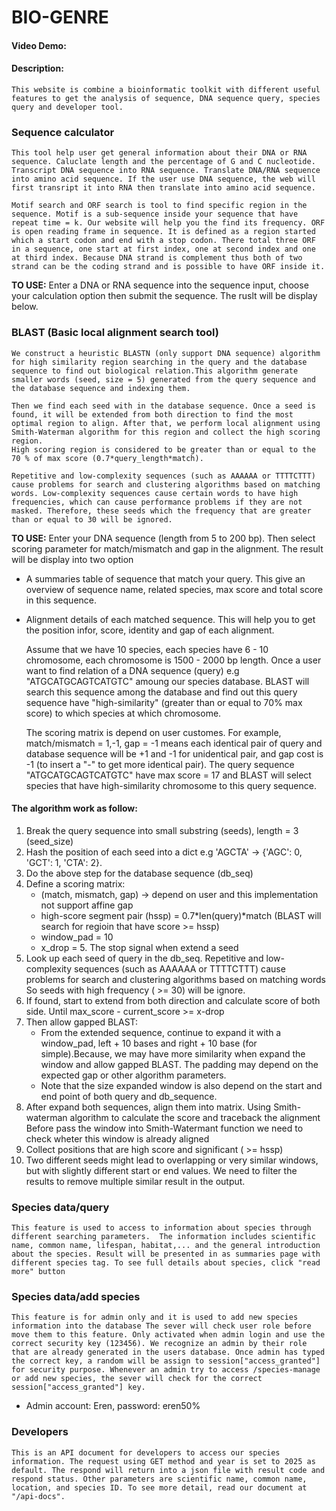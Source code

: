# BIO-GENRE
#### Video Demo:  <URL HERE>
#### Description:
    This website is combine a bioinformatic toolkit with different useful features to get the analysis of sequence, DNA sequence query, species query and developer tool.

### Sequence calculator
    This tool help user get general information about their DNA or RNA sequence. Caluclate length and the percentage of G and C nucleotide. Transcript DNA sequence into RNA sequence. Translate DNA/RNA sequence into amino acid sequence. If the user use DNA sequence, the web will first transript it into RNA then translate into amino acid sequence.

    Motif search and ORF search is tool to find specific region in the sequence. Motif is a sub-sequence inside your sequence that have repeat time = k. Our website will help you the find its frequency. ORF is open reading frame in sequence. It is defined as a region started which a start codon and end with a stop codon. There total three ORF in a sequence, one start at first index, one at second index and one at third index. Because DNA strand is complement thus both of two strand can be the coding strand and is possible to have ORF inside it.
**TO USE:**
Enter a DNA or RNA sequence into the sequence input, choose your calculation option then submit the sequence. The ruslt will be display below.

### BLAST (Basic local alignment search tool)
    We construct a heuristic BLASTN (only support DNA sequence) algorithm for high similarity region searching in the query and the database sequence to find out biological relation.This algorithm generate smaller words (seed, size = 5) generated from the query sequence and the database sequence and indexing them.

    Then we find each seed with in the database sequence. Once a seed is found, it will be extended from both direction to find the most optimal region to align. After that, we perform local alignment using Smith-Waterman algorithm for this region and collect the high scoring region.
    High scoring region is considered to be greater than or equal to the 70 % of max score (0.7*query_length*match).

    Repetitive and low-complexity sequences (such as AAAAAA or TTTTCTTT) cause problems for search and clustering algorithms based on matching words. Low-complexity sequences cause certain words to have high frequencies, which can cause performance problems if they are not masked. Therefore, these seeds which the frequency that are greater than or equal to 30 will be ignored.

**TO USE:**
 Enter your DNA sequence (length from 5 to 200 bp). Then select scoring parameter for match/mismatch and gap in the alignment. The result will be display into two option
* A summaries table of sequence that match your query. This give an overview of sequence name, related species, max score and total score in this sequence.
* Alignment details of each matched sequence. This will help you to get the position infor, score, identity and gap of each alignment.

  Assume that we have 10 species, each species have 6 - 10 chromosome, each chromosome is 1500 - 2000 bp length. Once a user want to find relation of a DNA sequence (query) e.g "ATGCATGCAGTCATGTC" amoung our species database. BLAST will search this sequence among the database and find out this query sequence have "high-similarity" (greater than or equal to 70% max score) to which species at which chromosome.
    
    The scoring matrix is depend on user customes. For example, match/mismatch = 1,-1, gap = -1 means each identical pair of query and database sequence will be +1 and -1 for unidentical pair, and gap cost is -1 (to insert a "-" to get more identical pair). The query sequence "ATGCATGCAGTCATGTC" have max score = 17 and BLAST will select species that have high-similarity chromosome to this query sequence.

#### The algorithm work as follow:
1. Break the query sequence into small substring (seeds), length = 3 (seed_size)
2. Hash the position of each seed into a dict e.g 'AGCTA' -> {'AGC': 0, 'GCT': 1, 'CTA': 2}.
3. Do the above step for the database sequence (db_seq)
4. Define a scoring matrix:
    - (match, mismatch, gap) -> depend on user and this implementation not support affine gap
    - high-score segment pair (hssp) = 0.7*len(query)*match (BLAST will search for regioin that have score >= hssp)
    - window_pad = 10
    - x_drop = 5. The stop signal when extend a seed
5. Look up each seed of query in the db_seq.
Repetitive and low-complexity sequences (such as AAAAAA or TTTTCTTT) cause problems for search and clustering algorithms based on matching words
So seeds with high frequency ( >= 30) will be ignore.
6. If found, start to extend from both direction and calculate score of both side. Until max_score - current_score >= x-drop
7. Then allow gapped BLAST:
    - From the extended sequence, continue to expand it with a window_pad, left + 10 bases and right + 10 base (for simple).Because, we may have more similarity when expand the window and allow gapped BLAST.
    The padding may depend on the expected gap or other algorithm parameters.
    - Note that the size expanded window is also depend on the start and end point of both query and db_sequence.
8. After expand both sequences, align them into matrix. Using Smith-waterman algorithm to calculate the score and traceback the alignment
Before pass the window into Smith-Watermant function we need to check wheter this window is already aligned
9. Collect positions that are high score and significant ( >= hssp)
10. Two different seeds might lead to overlapping or very similar windows, but with slightly different start or end values. We need to filter the results to remove multiple similar result in the output.

### Species data/query
    This feature is used to access to information about species through different searching parameters.  The information includes scientific name, common name, lifespan, habitat,... and the general introduction about the species. Result will be presented in as summaries page with different species tag. To see full details about species, click "read more" button

### Species data/add species
    This feature is for admin only and it is used to add new species information into the database The sever will check user role before move them to this feature. Only activated when admin login and use the correct security key (123456). We recognize an admin by their role that are already generated in the users database. Once admin has typed the correct key, a random will be assign to session["access_granted"] for security purpose. Whenever an admin try to access /species-manage or add new species, the sever will check for the correct session["access_granted"] key.

* Admin account: Eren, password: eren50%

### Developers
    This is an API document for developers to access our species information. The request using GET method and year is set to 2025 as default. The respond will return into a json file with result code and respond status. Other parameters are scientific name, common name, location, and species ID. To see more detail, read our document at "/api-docs".
